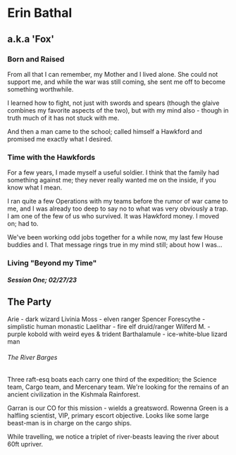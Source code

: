 # Erin Bathal
## a.k.a 'Fox'

### Born and Raised
From all that I can remember, my Mother and I lived alone. She could not support me, and while the war was still coming, she sent me off to become something worthwhile. 

I learned how to fight, not just with swords and spears (though the glaive combines my favorite aspects of the two), but with my mind also - though in truth much of it has not stuck with me.

And then a man came to the school; called himself a Hawkford and promised me exactly what I desired.

### Time with the Hawkfords
For a few years, I made myself a useful soldier. I think that the family had something against me; they never really wanted me on the inside, if you know what I mean. 

I ran quite a few Operations with my teams before the rumor of war came to me, and I was already too deep to say no to what was very obviously a trap. I am one of the few of us who survived. It was Hawkford money. I moved on; had to. 

We've been working odd jobs together for a while now, my last few House buddies and I. That message rings true in my mind still; about how I was...

### Living "Beyond my Time"
##### Session One; 02/27/23
## The Party
Arie - dark wizard
Livinia Moss - elven ranger
Spencer Forescythe - simplistic human monastic
Laelithar - fire elf druid/ranger
Wilferd M. - purple kobold with weird eyes & trident
Barthalamule - ice-white-blue lizard man

###### The River Barges
Three raft-esq boats each carry one third of the expedition; the Science team, Cargo team, and Mercenary team. We're looking for the remains of an ancient civilization in the Kishmala Rainforest. 

Garran is our CO for this mission - wields a greatsword.
Rowenna Green is a halfling scientist, VIP, primary escort objective.
Looks like some large beast-man is in charge on the cargo ships.

While travelling, we notice a triplet of river-beasts leaving the river about 60ft upriver.
